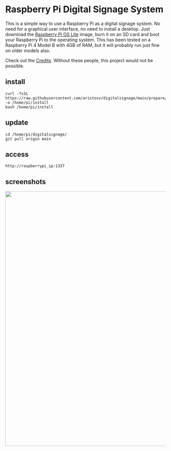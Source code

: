 # Raspberry Pi Digital Signage System

This is a simple way to use a Raspberry Pi as a digital signage system. No need for a graphical user interface, no need to install a desktop. Just download the [Raspberry Pi OS Lite](https://www.raspberrypi.com/software/operating-systems/) image, burn it on an SD card and boot your Raspberry Pi to the operating system. This has been tested on a Raspberry Pi 4 Model B with 4GB of RAM, but it will probably run just fine on older models also.

Check out the [Credits](https://github.com/aristosv/digitalsignage/blob/main/CREDITS.md). Without these people, this project would not be possible.

## install
```
curl -fsSL https://raw.githubusercontent.com/aristosv/digitalsignage/main/prepare/install -o /home/pi/install
bash /home/pi/install
```

## update
```
cd /home/pi/digitalsignage/
git pull origin main
```

## access
```
http://raspberrypi_ip:1337
```

## screenshots
<p align="center">
  <img width="533" height="800" src="https://raw.githubusercontent.com/aristosv/digitalsignage/main/media/interface/mobile.png">
</p>
